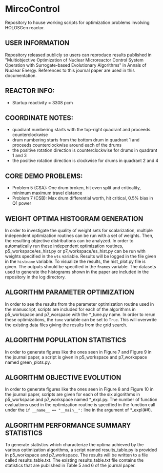 # MircoControl

Repository to house working scripts for optimization problems involving 
HOLOSGen reactor.

## USER INFORMATION
Repository released publicly so users can reproduce results published in 
"Multiobjective Optimization of Nuclear Microreactor Control System Operation 
with Surrogate-based Evolutionary Algorithms" in Annals of Nuclear Energy. 
References to this journal paper are used in this documentation.

## REACTOR INFO:
* Startup reactivity = 3308 pcm

## COORDINATE NOTES:
* quadrant numbering starts with the top-right quadrant and proceeds
counterclockwise
* drum numbering starts from the bottom drum in  quadrant 1 and proceeds counterclockwise 
around each of the drums
* the positive rotation direction is counterclockwise for drums in quadrant 1 and 3
* the positive rotation direction is clockwise for drums in quadrant 2 and 4

## CORE DEMO PROBLEMS:
* Problem 5 (CSA): One drum broken, hit even split and criticality, minimum maximum travel 
distance
* Problem 7 (CSB): Max drum differential worth, hit critical, 0.5% bias in Q1 power

## WEIGHT OPTIMA HISTOGRAM GENERATION
In order to investigate the quality of weight sets for scalarization, multiple independent
optimization routines can be run with a set of weights. Then, the resulting objective
distributions can be analyzed. In order to automatically run these independent optimization
routines, p5_workspace/es_hist.py or p7_workspace/es_hist.py can be run with weights specified
in the `wts` variable. Results will be logged in the file given in the `histname` variable. To
visualize the results, the hist_plot.py file is given. The outputs should be specified in the
`fnames` variable. The datasets used to generate the histograms shown in the paper are included
in the repository in the log directory.

## ALGORITHM PARAMETER OPTIMIZATION
In order to see the results from the parameter optimization routine used in the manuscript, 
scripts are included for each of the  algorithms in p5_workspace and p7_worspace with the 
*_tune.py name. In order to rerun these optimizations, the `tune` variable can be set to `True`.
This will overwrite the existing data files giving the results from the grid search.

## ALGORITHM POPULATION STATISTICS
In order to generate figures like the ones seen in Figure 7 and Figure 9 in the journal paper, 
a script is given in p5_workspace and p7_workspace named green_plots.py.

## ALGORITHM OBJECTIVE EVOLUTION
In order to generate figures like the ones seen in Figure 8 and Figure 10 in the journal paper,
scripts are given for each of the six algorithms in p5_workspace and p7_workspace named 
*_expl.py. The number of function evaluations used in the optimization routine is specified in 
the function call under the `if __name__ == "__main__":` line in the argument of *_expl(\#\#).

## ALGORITHM PERFORMANCE SUMMARY STATISTICS
To generate statistics which characterize the optima achieved by the various optimization 
algorithms, a script named results_table.py is provided in p5_workspace and p7_workspace. 
The results will be written to a file called results_table.txt. The existing results_table.txt
file contains the statistics that are published in Table 5 and 6 of the journal paper.











